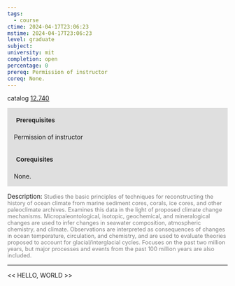 ```yaml
---
tags:
  - course
ctime: 2024-04-17T23:06:23
mstime: 2024-04-17T23:06:23
level: graduate
subject: 
university: mit
completion: open
percentage: 0
prereq: Permission of instructor
coreq: None.
---
```


catalog [12.740](http://student.mit.edu/catalog/m12c.html#12.740)

<span style="display: block; padding: 15px; background-color: rgb(100, 100, 100, 0.2);"><font id="m_prereq830_0" style="display: block; font-family: Arial, sans-serif; font-weight: bold; padding: 5px">Prerequisites</font><br><span id="prereq830_0">Permission of instructor</span></span>
<span style="display: block; padding: 15px; background-color: rgb(100, 100, 100, 0.2);"><font id="m_coreq830_0" style="display: block; font-family: Arial, sans-serif; font-weight: bold; padding: 5px">Corequisites</font><br><span id="coreq830_0">None.</span></span>

<font style="">Description:</font>
<font style="color: grey; font-size: 0.8rem;">Studies the basic principles of techniques for reconstructing the history of ocean climate from marine sediment cores, corals, ice cores, and other paleoclimate archives. Examines this data in the light of proposed climate change mechanisms. Micropaleontological, isotopic, geochemical, and mineralogical changes are used to infer changes in seawater composition, atmospheric chemistry, and climate. Observations are interpreted as consequences of changes in ocean temperature, circulation, and chemistry, and are used to evaluate theories proposed to account for glacial/interglacial cycles. Focuses on the past two million years, but major processes and events from the past 100 million years are also included.</font>



---

<< HELLO, WORLD >>
